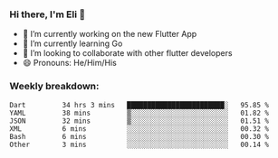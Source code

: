 ### Hi there, I'm Eli 👋
- 🔭 I’m currently working on the new Flutter App
- 🌱 I’m currently learning Go
- 🦄 I’m looking to collaborate with other flutter developers
- 😄 Pronouns: He/Him/His

### Weekly breakdown:
<!--START_SECTION:waka-->

```text
Dart         34 hrs 3 mins   ████████████████████████░   95.85 %
YAML         38 mins         ▒░░░░░░░░░░░░░░░░░░░░░░░░   01.82 %
JSON         32 mins         ▒░░░░░░░░░░░░░░░░░░░░░░░░   01.51 %
XML          6 mins          ░░░░░░░░░░░░░░░░░░░░░░░░░   00.32 %
Bash         6 mins          ░░░░░░░░░░░░░░░░░░░░░░░░░   00.30 %
Other        3 mins          ░░░░░░░░░░░░░░░░░░░░░░░░░   00.14 %
```

<!--END_SECTION:waka-->

